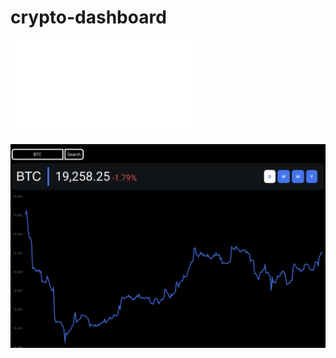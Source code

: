 # crypto-dashboard


<iframe src="/crypto-images/coin-demo.mov" frameborder="0" allowfullscreen="true"></iframe>

![](/crypto-images/coin-chart.png)
